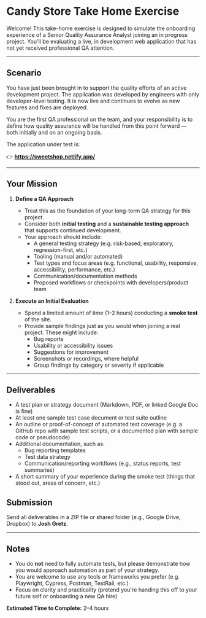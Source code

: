 # Candy Store Take Home Exercise

Welcome! This take-home exercise is designed to simulate the onboarding experience of a Senior Quality Assurance Analyst joining an in progress project. You'll be evaluating a live, in development web application that has not yet received professional QA attention.

---

## Scenario

You have just been brought in to support the quality efforts of an active development project. The application was developed by engineers with only developer-level testing. It is now live and continues to evolve as new features and fixes are deployed.

You are the first QA professional on the team, and your responsibility is to define how quality assurance will be handled from this point forward — both initially and on an ongoing basis.

The application under test is:

👉 **https://sweetshop.netlify.app/**

---

## Your Mission

1. **Define a QA Approach**

   - Treat this as the foundation of your long-term QA strategy for this project.
   - Consider both **initial testing** and a **sustainable testing approach** that supports continued development.
   - Your approach should include:
     - A general testing strategy (e.g. risk-based, exploratory, regression-first, etc.)
     - Tooling (manual and/or automated)
     - Test types and focus areas (e.g. functional, usability, responsive, accessibility, performance, etc.)
     - Communication/documentation methods
     - Proposed workflows or checkpoints with developers/product team

2. **Execute an Initial Evaluation**
   - Spend a limited amount of time (1–2 hours) conducting a **smoke test** of the site.
   - Provide sample findings just as you would when joining a real project. These might include:
     - Bug reports
     - Usability or accessibility issues
     - Suggestions for improvement
     - Screenshots or recordings, where helpful
     - Group findings by category or severity if applicable

---

## Deliverables

- A test plan or strategy document (Markdown, PDF, or linked Google Doc is fine)
- At least one sample test case document or test suite outline
- An outline or proof-of-concept of automated test coverage (e.g. a GitHub repo with sample test scripts, or a documented plan with sample code or pseudocode)
- Additional documentation, such as:
  - Bug reporting templates
  - Test data strategy
  - Communication/reporting workflows (e.g., status reports, test summaries)
- A short summary of your experience during the smoke test (things that stood out, areas of concern, etc.)

## Submission

Send all deliverables in a ZIP file or shared folder (e.g., Google Drive, Dropbox) to **Josh Gretz**.

---

## Notes

- You do **not** need to fully automate tests, but please demonstrate how you would approach automation as part of your strategy.
- You are welcome to use any tools or frameworks you prefer (e.g. Playwright, Cypress, Postman, TestRail, etc.)
- Focus on clarity and practicality (pretend you're handing this off to your future self or onboarding a new QA hire)

**Estimated Time to Complete:** 2–4 hours
